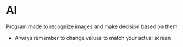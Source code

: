 # AI
Program made to recognize images and make decision based on them

* Always remember to change values to match your actual screen
